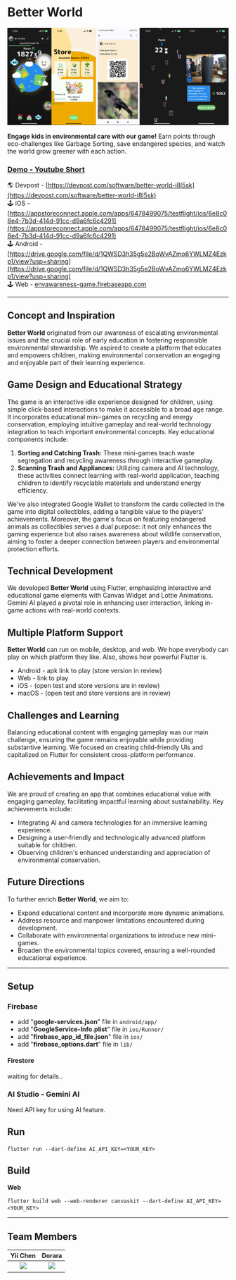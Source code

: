# Better World

<img src="./demo/better-world.png" />

**Engage kids in environmental care with our game!** Earn points through eco-challenges like Garbage Sorting, save endangered species, and watch the world grow greener with each action.

### [Demo - Youtube Short](https://youtu.be/afh4jGIhhEg?si=b8-b2ijtE8x9zfJB)

🌎 Devpost - [https://devpost.com/software/better-world-i8l5sk](https://devpost.com/software/better-world-i8l5sk) \
🕹️ iOS - [https://appstoreconnect.apple.com/apps/6478499075/testflight/ios/6e8c08e4-7b3d-414d-91cc-d9a6fc6c4291](https://appstoreconnect.apple.com/apps/6478499075/testflight/ios/6e8c08e4-7b3d-414d-91cc-d9a6fc6c4291) \
🕹️ Android - [https://drive.google.com/file/d/1QWSD3h35g5e2BoWvAZmo6YWLMZ4Ezkp1/view?usp=sharing](https://drive.google.com/file/d/1QWSD3h35g5e2BoWvAZmo6YWLMZ4Ezkp1/view?usp=sharing) \
🕹️ Web - [envawareness-game.firebaseapp.com](envawareness-game.firebaseapp.com)

---

## Concept and Inspiration
**Better World** originated from our awareness of escalating environmental issues and the crucial role of early education in fostering responsible environmental stewardship. We aspired to create a platform that educates and empowers children, making environmental conservation an engaging and enjoyable part of their learning experience.

## Game Design and Educational Strategy
The game is an interactive idle experience designed for children, using simple click-based interactions to make it accessible to a broad age range. It incorporates educational mini-games on recycling and energy conservation, employing intuitive gameplay and real-world technology integration to teach important environmental concepts. Key educational components include:

1. **Sorting and Catching Trash:** These mini-games teach waste segregation and recycling awareness through interactive gameplay.
2. **Scanning Trash and Appliances:** Utilizing camera and AI technology, these activities connect learning with real-world application, teaching children to identify recyclable materials and understand energy efficiency.

We've also integrated Google Wallet to transform the cards collected in the game into digital collectibles, adding a tangible value to the players' achievements. Moreover, the game's focus on featuring endangered animals as collectibles serves a dual purpose: it not only enhances the gaming experience but also raises awareness about wildlife conservation, aiming to foster a deeper connection between players and environmental protection efforts.

## Technical Development
We developed **Better World** using Flutter, emphasizing interactive and educational game elements with Canvas Widget and Lottie Animations. Gemini AI played a pivotal role in enhancing user interaction, linking in-game actions with real-world contexts.

## Multiple Platform Support
**Better World** can run on mobile, desktop, and web. We hope everybody can play on which platform they like. Also, shows how powerful Flutter is.
- Android - apk link to play (store version in review)
- Web - link to play
- iOS - (open test and store versions are in review)
- macOS - (open test and store versions are in review)

## Challenges and Learning
Balancing educational content with engaging gameplay was our main challenge, ensuring the game remains enjoyable while providing substantive learning. We focused on creating child-friendly UIs and capitalized on Flutter for consistent cross-platform performance.

## Achievements and Impact
We are proud of creating an app that combines educational value with engaging gameplay, facilitating impactful learning about sustainability. Key achievements include:

- Integrating AI and camera technologies for an immersive learning experience.
- Designing a user-friendly and technologically advanced platform suitable for children.
- Observing children's enhanced understanding and appreciation of environmental conservation.

## Future Directions
To further enrich **Better World**, we aim to:

- Expand educational content and incorporate more dynamic animations.
- Address resource and manpower limitations encountered during development.
- Collaborate with environmental organizations to introduce new mini-games.
- Broaden the environmental topics covered, ensuring a well-rounded educational experience.

---

## Setup

### Firebase
- add "**google-services.json**" file in `android/app/`
- add "**GoogleService-Info.plist**" file in `ios/Runner/`
- add  "**firebase_app_id_file.json**" file in `ios/`
- add "**firebase_options.dart**" file in `lib/`

#### Firestore

waiting for details..

### AI Studio - Gemini AI
Need API key for using AI feature.

## Run
```
flutter run --dart-define AI_API_KEY=<YOUR_KEY>
```

## Build

**Web**
```
flutter build web --web-renderer canvaskit --dart-define AI_API_KEY=<YOUR_KEY>
```

---

## Team Members

Yii Chen            | Dorara
:-------------------------:|:-------------------------:|
<img src="https://pbs.twimg.com/profile_images/1703313184164364288/r-rUEV5G_400x400.jpg" width=100 />  |  <img src="https://scontent.ftpe8-4.fna.fbcdn.net/v/t1.18169-9/15697358_1722461454438084_620635146075829628_n.jpg?_nc_cat=102&ccb=1-7&_nc_sid=5f2048&_nc_ohc=L9SykQiDPNkAX9ABEmB&_nc_ht=scontent.ftpe8-4.fna&oh=00_AfC0CRorWMXUCTimOPx6snsndWvmYCsf3NmdvrXwuCIyJQ&oe=661933B9" width=100 />
